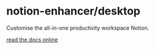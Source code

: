 # notion-enhancer/desktop

Customise the all-in-one productivity workspace Notion.

[read the docs online](https://notion-enhancer.github.io/)
